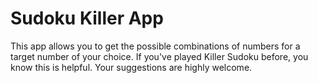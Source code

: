 # Sudoku Killer App

This app allows you to get the possible combinations of numbers for a target number of your choice.
If you've played Killer Sudoku before, you know this is helpful.
Your suggestions are highly welcome.
